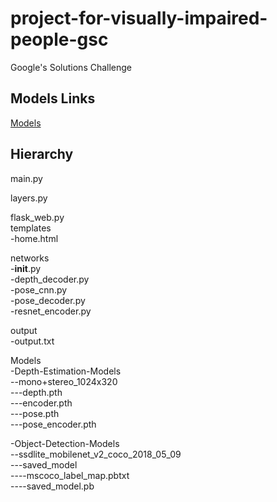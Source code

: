 # project-for-visually-impaired-people-gsc
Google's Solutions Challenge
## Models Links
[Models](https://drive.google.com/open?id=1Q28giepDWvGJzW1IDZaEVDbYSUW-z7Aw)
## Hierarchy
main.py  

layers.py  

flask_web.py  
templates  
-home.html  
  
networks  
-__init__.py  
-depth_decoder.py  
-pose_cnn.py  
-pose_decoder.py  
-resnet_encoder.py  
  
output  
-output.txt  
  
Models  
-Depth-Estimation-Models  
--mono+stereo_1024x320  
---depth.pth  
---encoder.pth  
---pose.pth  
---pose_encoder.pth  
  
-Object-Detection-Models  
--ssdlite_mobilenet_v2_coco_2018_05_09  
---saved_model  
----mscoco_label_map.pbtxt  
----saved_model.pb  
